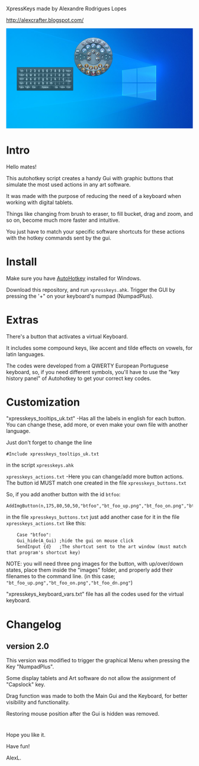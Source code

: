 XpressKeys made by Alexandre Rodrigues Lopes

http://alexcrafter.blogspot.com/

![screenshot](screenshot.png)

# Intro

Hello mates!

This autohotkey script creates a handy Gui with graphic buttons that simulate the most used actions in any art software.

It was made with the purpose of reducing the need of a keyboard when working with digital tablets.

Things like changing from brush to eraser, to fill bucket, drag and zoom, and so on, become much more faster and intuitive.

You just have to match your specific software shortcuts for these actions with the hotkey commands sent by the gui.

# Install

Make sure you have [AutoHotkey](https://www.autohotkey.com/) installed for Windows.

Download this repository, and run `xpresskeys.ahk`. Trigger the GUI by pressing the '+" on your keyboard's numpad (NumpadPlus).

# Extras

There's a button that activates a virtual Keyboard.

It includes some compound keys, like accent and tilde effects on vowels, for latin languages.

The codes were developed from a QWERTY European Portuguese keyboard, so, if you need different symbols, you'll have to use the "key history panel" of Autohotkey to get your correct key codes.

# Customization

"xpresskeys_tooltips_uk.txt" -Has all the labels in english for each button. You can change these, add more, or even make your own file with another language.

Just don't forget to change the line
```
#Include xpresskeys_tooltips_uk.txt
```
in the script `xpresskeys.ahk`

`xpresskeys_actions.txt` -Here you can change/add more button actions. The button id MUST match one created in the file `xpresskeys_buttons.txt`

So, if you add another button with the id `btfoo`:
```
AddImgButton(n,175,80,50,50,"btfoo","bt_foo_up.png","bt_foo_on.png","bt_foo_dn.png")
```
in the file `xpresskeys_buttons.txt`
just add another case for it in the file `xpresskeys_actions.txt`
like this:
```
	Case "btfoo":
	Gui_hide(A_Gui)	;hide the gui on mouse click
	SendInput {d}	;The shortcut sent to the art window (must match that program's shortcut key)
```
NOTE: you will need three png images for the button, with up/over/down states, place them inside the "images" folder, and properly add their filenames to the command line.
(in this case; `"bt_foo_up.png","bt_foo_on.png","bt_foo_dn.png"`)

"xpresskeys_keyboard_vars.txt" file has all the codes used for the virtual keyboard.

# Changelog

## version 2.0

This version was modified to trigger the graphical Menu when pressing the Key "NumpadPlus".

Some display tablets and Art software do not allow the assignment of "Capslock" key.

Drag function was made to both the Main Gui and the Keyboard, for better visibility and functionality.

Restoring mouse position after the Gui is hidden was removed.

# 

Hope you like it.

Have fun!

AlexL.
